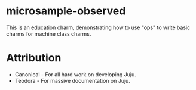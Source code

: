 # microsample-observed

This is an education charm, demonstrating how to use "ops" to write basic charms for machine class charms.

# Attribution

* Canonical - For all hard work on developing Juju.
* Teodora - For massive documentation on Juju.